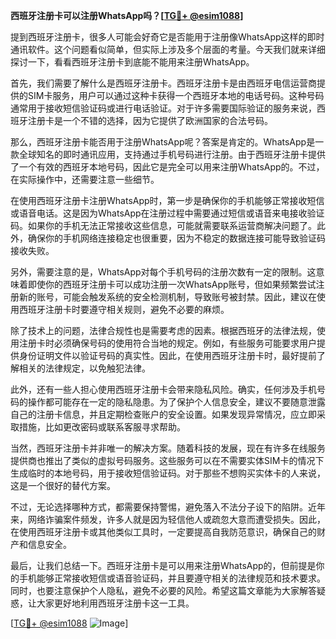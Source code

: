 **西班牙注册卡可以注册WhatsApp吗？[[TG💪+ @esim1088](https://t.me/s/esim1088)]**

提到西班牙注册卡，很多人可能会好奇它是否能用于注册像WhatsApp这样的即时通讯软件。这个问题看似简单，但实际上涉及多个层面的考量。今天我们就来详细探讨一下，看看西班牙注册卡到底能不能用来注册WhatsApp。

首先，我们需要了解什么是西班牙注册卡。西班牙注册卡是由西班牙电信运营商提供的SIM卡服务，用户可以通过这种卡获得一个西班牙本地的电话号码。这种号码通常用于接收短信验证码或进行电话验证。对于许多需要国际验证的服务来说，西班牙注册卡是一个不错的选择，因为它提供了欧洲国家的合法号码。

那么，西班牙注册卡能否用于注册WhatsApp呢？答案是肯定的。WhatsApp是一款全球知名的即时通讯应用，支持通过手机号码进行注册。由于西班牙注册卡提供了一个有效的西班牙本地号码，因此它是完全可以用来注册WhatsApp的。不过，在实际操作中，还需要注意一些细节。

在使用西班牙注册卡注册WhatsApp时，第一步是确保你的手机能够正常接收短信或语音电话。这是因为WhatsApp在注册过程中需要通过短信或语音来电接收验证码。如果你的手机无法正常接收这些信息，可能就需要联系运营商解决问题了。此外，确保你的手机网络连接稳定也很重要，因为不稳定的数据连接可能导致验证码接收失败。

另外，需要注意的是，WhatsApp对每个手机号码的注册次数有一定的限制。这意味着即使你的西班牙注册卡可以成功注册一次WhatsApp账号，但如果频繁尝试注册新的账号，可能会触发系统的安全检测机制，导致账号被封禁。因此，建议在使用西班牙注册卡时要遵守相关规则，避免不必要的麻烦。

除了技术上的问题，法律合规性也是需要考虑的因素。根据西班牙的法律法规，使用注册卡时必须确保号码的使用符合当地的规定。例如，有些服务可能要求用户提供身份证明文件以验证号码的真实性。因此，在使用西班牙注册卡时，最好提前了解相关的法律规定，以免触犯法律。

此外，还有一些人担心使用西班牙注册卡会带来隐私风险。确实，任何涉及手机号码的操作都可能存在一定的隐私隐患。为了保护个人信息安全，建议不要随意泄露自己的注册卡信息，并且定期检查账户的安全设置。如果发现异常情况，应立即采取措施，比如更改密码或联系客服寻求帮助。

当然，西班牙注册卡并非唯一的解决方案。随着科技的发展，现在有许多在线服务提供商也推出了类似的虚拟号码服务。这些服务可以在不需要实体SIM卡的情况下生成临时的本地号码，用于接收短信验证码。对于那些不想购买实体卡的人来说，这是一个很好的替代方案。

不过，无论选择哪种方式，都需要保持警惕，避免落入不法分子设下的陷阱。近年来，网络诈骗案件频发，许多人就是因为轻信他人或疏忽大意而遭受损失。因此，在使用西班牙注册卡或其他类似工具时，一定要提高自我防范意识，确保自己的财产和信息安全。

最后，让我们总结一下。西班牙注册卡是可以用来注册WhatsApp的，但前提是你的手机能够正常接收短信或语音验证码，并且要遵守相关的法律规范和技术要求。同时，也要注意保护个人隐私，避免不必要的风险。希望这篇文章能为大家解答疑惑，让大家更好地利用西班牙注册卡这一工具。

[[TG💪+ @esim1088](https://t.me/s/esim1088) ![Image](https://i.postimg.cc/4NQfJmqS/Snipaste-2025-05-13-00-14-12.png)]